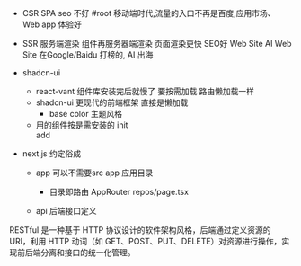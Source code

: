 - CSR SPA seo 不好 #root
    移动端时代,流量的入口不再是百度,应用市场、
    Web app 体验好

- SSR 服务端渲染
    组件再服务器端渲染
    页面渲染更快 SEO好
    Web Site 
    AI Web Site 在Google/Baidu 打榜的,
    AI 出海 

- shadcn-ui
    - react-vant 组件库安装完后就慢了
        要按需加载  路由懒加载一样
    - shadcn-ui 更现代的前端框架
        直接是懒加载
        - base color 主题风格
    - 用的组件按是需安装的
    init  
    add 

- next.js 约定俗成
    - app
        可以不需要src
        app 应用目录
        - 目录即路由
            AppRouter
            repos/page.tsx

    - api
        后端接口定义

RESTful 是一种基于 HTTP 协议设计的软件架构风格，后端通过定义资源的 URI，利用 HTTP 动词（如 GET、POST、PUT、DELETE）对资源进行操作，实现前后端分离和接口的统一化管理。